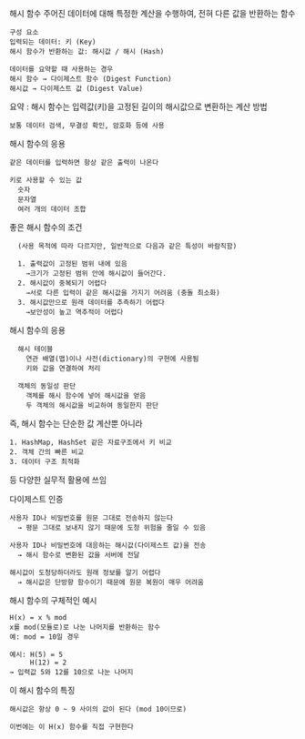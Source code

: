 해시 함수
    주어진 데이터에 대해 특정한 계산을 수행하여, 전혀 다른 값을 반환하는 함수
    
    구성 요소
    입력되는 데이터: 키 (Key)
    해시 함수가 반환하는 값: 해시값 / 해시 (Hash)

    데이터를 요약할 때 사용하는 경우
    해시 함수 → 다이제스트 함수 (Digest Function)
    해시값 → 다이제스트 값 (Digest Value)


요약 : 해시 함수는 입력값(키)을 고정된 길이의 해시값으로 변환하는 계산 방법
  
    보통 데이터 검색, 무결성 확인, 암호화 등에 사용


  해시 함수의 응용

    같은 데이터를 입력하면 항상 같은 출력이 나온다

    키로 사용할 수 있는 값
      숫자
      문자열
      여러 개의 데이터 조합

  좋은 해시 함수의 조건
    
      (사용 목적에 따라 다르지만, 일반적으로 다음과 같은 특성이 바람직함)

      1. 출력값이 고정된 범위 내에 있음
        →크기가 고정된 범위 안에 해시값이 들어간다.
      2. 해시값이 중복되기 어렵다
        →서로 다른 입력이 같은 해시값을 가지기 어려움 (충돌 최소화)
      3. 해시값만으로 원래 데이터를 추측하기 어렵다
        →보안성이 높고 역추적이 어렵다

  해시 함수의 응용
  
      해시 테이블
        연관 배열(맵)이나 사전(dictionary)의 구현에 사용됨
        키와 값을 연결하여 처리

      객체의 동일성 판단
        객체를 해시 함수에 넣어 해시값을 얻음
        두 객체의 해시값을 비교하여 동일한지 판단

  즉, 해시 함수는 단순한 값 계산뿐 아니라
  
    1. HashMap, HashSet 같은 자료구조에서 키 비교
    2. 객체 간의 빠른 비교
    3. 데이터 구조 최적화
 
  등 다양한 실무적 활용에 쓰임

  다이제스트 인증

    
    사용자 ID나 비밀번호를 원문 그대로 전송하지 않는다
      → 평문 그대로 보내지 않기 때문에 도청 위험을 줄일 수 있음
    
    사용자 ID나 비밀번호에 대응하는 해시값(다이제스트 값)을 전송
      → 해시 함수로 변환된 값을 서버에 전달
    
    해시값이 도청당하더라도 원래 정보를 알기 어렵다
      → 해시값은 단방향 함수이기 때문에 원문 복원이 매우 어려움

  해시 함수의 구체적인 예시
    
    
    H(x) = x % mod
    x를 mod(모듈로)로 나눈 나머지를 반환하는 함수
    예: mod = 10일 경우

    예시: H(5) = 5
         H(12) = 2
    → 입력값 5와 12를 10으로 나눈 나머지

    
  이 해시 함수의 특징

  
    해시값은 항상 0 ~ 9 사이의 값이 된다 (mod 10이므로)
    
    이번에는 이 H(x) 함수를 직접 구현한다
